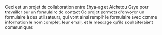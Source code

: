 Ceci est un projet de collaboration entre Ehya-ag et Aichetou Gaye pour travailler sur un formulaire de contact 
Ce projet permets d'envoyer un formulaire à des utilisateurs, qui vont ainsi remplir le formulaire avec comme information le nom complet, leur email, et le message qu'ils souhaiteraient communiquer.
